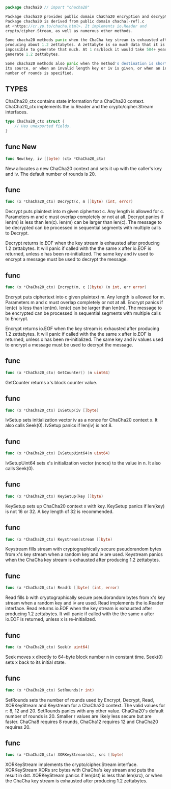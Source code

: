 ```go
package chacha20 // import "chacha20"
```
```go
Package chacha20 provides public domain ChaCha20 encryption and decryption.
Package chacha20 is derived from public domain chacha[-ref].c
at <https://cr.yp.to/chacha.html>. It implements io.Reader and
crypto/cipher.Stream, as well as numerous other methods.
```
```go
Some chacha20 methods panic when the ChaCha key stream is exhausted after
producing about 1.2 zettabytes. A zettabyte is so much data that it is nearly
impossible to generate that much. At 1 ns/block it would take 584+ years to
generate 1.2 zettabytes.
```
```go
Some chacha20 methods also panic when the method's destination is shorter than
its source, or when an invalid length key or iv is given, or when an invalid
number of rounds is specified.
```
## TYPES

ChaCha20_ctx contains state information for a ChaCha20 context. ChaCha20_ctx
implements the io.Reader and the crypto/cipher.Stream interfaces.
```go
type ChaCha20_ctx struct {
	// Has unexported fields.
}
```
## func New
```go
func New(key, iv []byte) (ctx *ChaCha20_ctx)
```
New allocates a new ChaCha20 context and sets it up with the caller's key
and iv. The default number of rounds is 20.

## func 
```go
func (x *ChaCha20_ctx) Decrypt(c, m []byte) (int, error)
```
Decrypt puts plaintext into m given ciphertext c. Any length is allowed for
c. Parameters m and c must overlap completely or not at all. Decrypt panics
if len(m) is less than len(c). len(m) can be larger than len(c). The message
to be decrypted can be processed in sequential segments with multiple calls
to Decrypt.

Decrypt returns io.EOF when the key stream is exhausted after producing
1.2 zettabytes. It will panic if called with the the same x after io.EOF
is returned, unless x has been re-initialized. The same key and iv used to
encrypt a message must be used to decrypt the message.

## func 
```go
func (x *ChaCha20_ctx) Encrypt(m, c []byte) (n int, err error)
```
Encrypt puts ciphertext into c given plaintext m. Any length is allowed for
m. Parameters m and c must overlap completely or not at all. Encrypt panics
if len(c) is less than len(m). len(c) can be larger than len(m). The message
to be encrypted can be processed in sequential segments with multiple calls
to Encrypt.

Encrypt returns io.EOF when the key stream is exhausted after producing
1.2 zettabytes. It will panic if called with the the same x after io.EOF is
returned, unless x has been re-initialized. The same key and iv values used
to encrypt a message must be used to decrypt the message.

## func 
```go
func (x *ChaCha20_ctx) GetCounter() (n uint64)
```
GetCounter returns x's block counter value.

## func 
```go
func (x *ChaCha20_ctx) IvSetup(iv []byte)
```
IvSetup sets initialization vector iv as a nonce for ChaCha20 context x.
It also calls Seek(0). IvSetup panics if len(iv) is not 8.

## func 
```go
func (x *ChaCha20_ctx) IvSetupUint64(n uint64)
```
IvSetupUint64 sets x's initialization vector (nonce) to the value in n.
It also calls Seek(0).

## func 
```go
func (x *ChaCha20_ctx) KeySetup(key []byte)
```
KeySetup sets up ChaCha20 context x with key. KeySetup panics if len(key) is
not 16 or 32. A key length of 32 is recommended.

## func 
```go
func (x *ChaCha20_ctx) Keystream(stream []byte)
```
Keystream fills stream with cryptographically secure pseudorandom bytes from
x's key stream when a random key and iv are used. Keystream panics when the
ChaCha key stream is exhausted after producing 1.2 zettabytes.

## func 
```go
func (x *ChaCha20_ctx) Read(b []byte) (int, error)
```
Read fills b with cryptographically secure pseudorandom bytes from x's key
stream when a random key and iv are used. Read implements the io.Reader
interface. Read returns io.EOF when the key stream is exhausted after
producing 1.2 zettabytes. It will panic if called with the the same x after
io.EOF is returned, unless x is re-initialized.

## func 
```go
func (x *ChaCha20_ctx) Seek(n uint64)
```
Seek moves x directly to 64-byte block number n in constant time. Seek(0)
sets x back to its initial state.

## func 
```go
func (x *ChaCha20_ctx) SetRounds(r int)
```
SetRounds sets the number of rounds used by Encrypt, Decrypt, Read,
XORKeyStream and Keystream for a ChaCha20 context. The valid values for r:
8, 12 and 20. SetRounds panics with any other value. ChaCha20's default
number of rounds is 20. Smaller r values are likely less secure but are
faster. ChaCha8 requires 8 rounds, ChaCha12 requires 12 and ChaCha20
requires 20.

## func 
```go
func (x *ChaCha20_ctx) XORKeyStream(dst, src []byte)
```
XORKeyStream implements the crypto/cipher.Stream interface. XORKeyStream
XORs src bytes with ChaCha's key stream and puts the result in dst.
XORKeyStream panics if len(dst) is less than len(src), or when the ChaCha
key stream is exhausted after producing 1.2 zettabytes.


